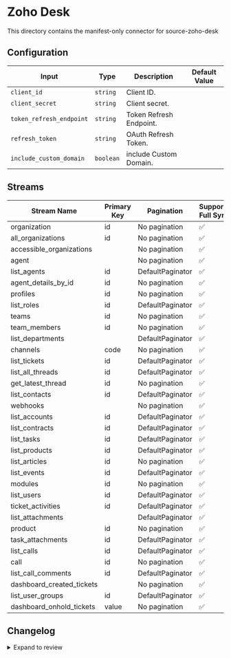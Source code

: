# Zoho Desk
This directory contains the manifest-only connector for source-zoho-desk

## Configuration

| Input | Type | Description | Default Value |
|-------|------|-------------|---------------|
| `client_id` | `string` | Client ID.  |  |
| `client_secret` | `string` | Client secret.  |  |
| `token_refresh_endpoint` | `string` | Token Refresh Endpoint.  |  |
| `refresh_token` | `string` | OAuth Refresh Token.  |  |
| `include_custom_domain` | `boolean` | include Custom Domain.  |  |

## Streams
| Stream Name | Primary Key | Pagination | Supports Full Sync | Supports Incremental |
|-------------|-------------|------------|---------------------|----------------------|
| organization | id | No pagination | ✅ |  ❌  |
| all_organizations | id | No pagination | ✅ |  ❌  |
| accessible_organizations |  | No pagination | ✅ |  ❌  |
| agent |  | No pagination | ✅ |  ❌  |
| list_agents | id | DefaultPaginator | ✅ |  ❌  |
| agent_details_by_id | id | No pagination | ✅ |  ❌  |
| profiles | id | No pagination | ✅ |  ❌  |
| list_roles | id | DefaultPaginator | ✅ |  ❌  |
| teams | id | No pagination | ✅ |  ❌  |
| team_members | id | No pagination | ✅ |  ❌  |
| list_departments |  | DefaultPaginator | ✅ |  ❌  |
| channels | code | No pagination | ✅ |  ❌  |
| list_tickets | id | DefaultPaginator | ✅ |  ❌  |
| list_all_threads | id | DefaultPaginator | ✅ |  ❌  |
| get_latest_thread | id | No pagination | ✅ |  ❌  |
| list_contacts | id | DefaultPaginator | ✅ |  ❌  |
| webhooks |  | No pagination | ✅ |  ❌  |
| list_accounts | id | DefaultPaginator | ✅ |  ❌  |
| list_contracts | id | DefaultPaginator | ✅ |  ❌  |
| list_tasks | id | DefaultPaginator | ✅ |  ❌  |
| list_products | id | DefaultPaginator | ✅ |  ❌  |
| list_articles | id | No pagination | ✅ |  ❌  |
| list_events | id | DefaultPaginator | ✅ |  ❌  |
| modules | id | No pagination | ✅ |  ❌  |
| list_users | id | DefaultPaginator | ✅ |  ❌  |
| ticket_activities | id | DefaultPaginator | ✅ |  ❌  |
| list_attachments |  | DefaultPaginator | ✅ |  ❌  |
| product | id | No pagination | ✅ |  ❌  |
| task_attachments | id | DefaultPaginator | ✅ |  ❌  |
| list_calls | id | DefaultPaginator | ✅ |  ❌  |
| call | id | No pagination | ✅ |  ❌  |
| list_call_comments | id | DefaultPaginator | ✅ |  ❌  |
| dashboard_created_tickets |  | No pagination | ✅ |  ❌  |
| list_user_groups | id | DefaultPaginator | ✅ |  ❌  |
| dashboard_onhold_tickets | value | No pagination | ✅ |  ❌  |

## Changelog

<details>
  <summary>Expand to review</summary>

| Version          | Date              | Pull Request | Subject        |
|------------------|-------------------|--------------|----------------|
| 0.0.5 | 2025-01-11 | [51463](https://github.com/airbytehq/airbyte/pull/51463) | Update dependencies |
| 0.0.4 | 2024-12-28 | [50833](https://github.com/airbytehq/airbyte/pull/50833) | Update dependencies |
| 0.0.3 | 2024-12-21 | [50387](https://github.com/airbytehq/airbyte/pull/50387) | Update dependencies |
| 0.0.2 | 2024-12-14 | [49446](https://github.com/airbytehq/airbyte/pull/49446) | Update dependencies |
| 0.0.1 | 2024-10-28 | [46863](https://github.com/airbytehq/airbyte/pull/46863) | Initial release by [@itsxdamdam](https://github.com/itsxdamdam) via Connector Builder |

</details>
